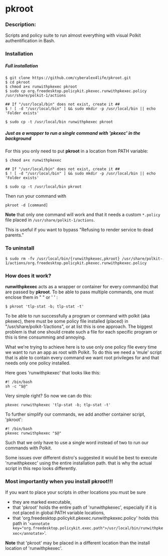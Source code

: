 # pkroot
### Description:
Scripts and policy suite to run almost everything with visual Polkit authentification in Bash.

### Installation
##### Full installation
```
$ git clone https://github.com/cyberalex4life/pkroot.git
$ cd pkroot
$ chmod a+x runwithpkexec pkroot
$ sudo cp org.freedesktop.policykit.pkexec.runwithpkexec.policy /usr/share/polkit-1/actions

## If "/usr/local/bin" does not exist, create it ##
$ ! [ -d "/usr/local/bin" ] && sudo mkdir -p /usr/local/bin || echo 'Folder exists'

$ sudo cp -t /usr/local/bin runwithpkexec pkroot
```
##### Just as a wrapper to run a single command with 'pkexec' in the background
For this you only need to put **pkroot** in a location from PATH variable:
```
$ chmod a+x runwithpkexec

## If "/usr/local/bin" does not exist, create it ##
$ ! [ -d "/usr/local/bin" ] && sudo mkdir -p /usr/local/bin || echo 'Folder exists'

$ sudo cp -t /usr/local/bin pkroot
```
Then run your command with
```
pkroot -d [command]
```
**Note** that only one command will work and that it needs a custom `*.policy` file placed in `/usr/share/polkit-1/actions`.

This is useful if you want to bypass "Refusing to render service to dead parents."

### To uninstall
```
$ sudo rm -fv /usr/local/bin/{runwithpkexec,pkroot} /usr/share/polkit-1/actions/org.freedesktop.policykit.pkexec.runwithpkexec.policy
```

### How does it work?
**runwithpkexec** acts as a wrapper or container for every command(s) that are passed by **pkroot**. To be able to pass multiple commands, one must enclose them in " " or ' ' :
```
$ pkroot 'tlp-stat -b; tlp-stat -t'
```
To be able to run successfully a program or command with polkit (aka pkexec), there must be some policy file installed (placed) in "/usr/share/polkit-1/actions", or at list this is one approach. The biggest problem is that one should create such a file for each specific program or this is time consumming and annoying.

What we're trying to achieve here is to use only one policy file every time we want to run an app as root with Polkit. To do this we need a 'mule' script that is able to contain every command we want root privileges for and that needs only one policy installed.

Here goes 'runwithpkexec' that looks like this:
```
#! /bin/bash
sh -c "$@"
```

Very simple right? So now we can do this:
```
pkexec runwithpkexec 'tlp-stat -b; tlp-stat -t'
```

To further simplify our commands, we add another container script, 'pkroot':
```
#! /bin/bash
pkexec runwithpkexec "$@"
```
Such that we only have to use a single word instead of two to run our commands with Polkit.

Some issues over different distro's suggested it would be best to execute 'runwithpkexec' using the entire installation path. that is why the actual script in this repo looks differently.

### Most importantly when you install pkroot!!!
If you want to place your scripts in other locations you must be sure

* they are marked executable,
* that 'pkroot' holds the entire path of 'runwithpkexec', especially if it is not placed in global PATH variable locations,
* that 'org.freedesktop.policykit.pkexec.runwithpkexec.policy' holds this path in '`<annotate key="org.freedesktop.policykit.exec.path">/usr/local/bin/runwithpkexec</annotate>`'.

**Note** that 'pkroot' may be placed in a different location than the  install location of 'runwithpkexec'.
